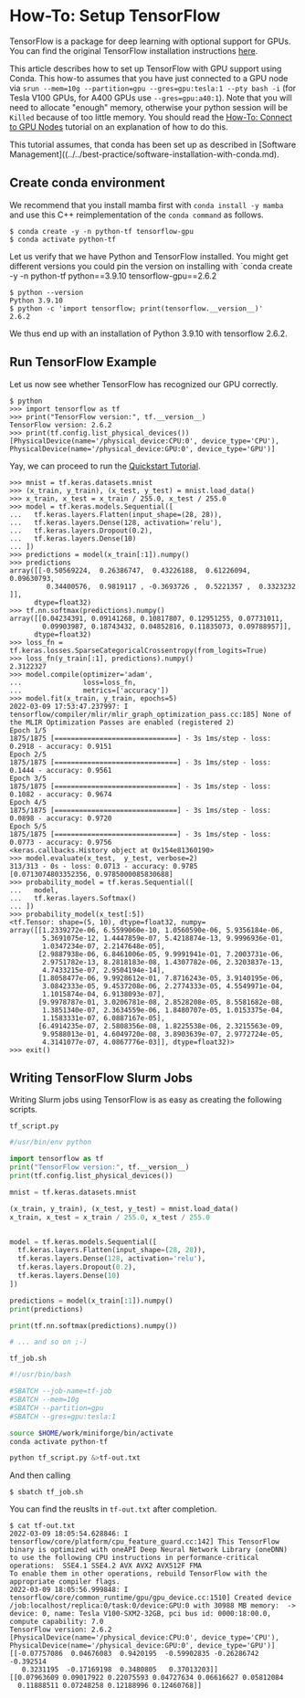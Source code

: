 # How-To: Setup TensorFlow

TensorFlow is a package for deep learning with optional support for GPUs.
You can find the original TensorFlow installation instructions [here](https://www.tensorflow.org/install).

This article describes how to set up TensorFlow with GPU support using Conda.
This how-to assumes that you have just connected to a GPU node via `srun --mem=10g --partition=gpu --gres=gpu:tesla:1 --pty bash -i` (for Tesla V100 GPUs, for A400 GPUs use `--gres=gpu:a40:1`).
Note that you will need to allocate "enough" memory, otherwise your python session will be `Killed` because of too little memory.
You should read the [How-To: Connect to GPU Nodes](../../how-to/connect/gpu-nodes.md) tutorial on an explanation of how to do this.

This tutorial assumes, that conda has been set up as described in [Software Management]((../../best-practice/software-installation-with-conda.md).

## Create conda environment

We recommend that you install mamba first with `conda install -y mamba` and use this C++ reimplementation of the `conda command` as follows.

```terminal
$ conda create -y -n python-tf tensorflow-gpu
$ conda activate python-tf
```

Let us verify that we have Python and TensorFlow installed.
You might get different versions you could pin the version on installing with `conda create -y -n python-tf python==3.9.10 tensorflow-gpu==2.6.2

```terminal
$ python --version
Python 3.9.10
$ python -c 'import tensorflow; print(tensorflow.__version__)'
2.6.2
```

We thus end up with an installation of Python 3.9.10 with tensorflow 2.6.2.

## Run TensorFlow Example

Let us now see whether TensorFlow has recognized our GPU correctly.

```terminal
$ python
>>> import tensorflow as tf
>>> print("TensorFlow version:", tf.__version__)
TensorFlow version: 2.6.2
>>> print(tf.config.list_physical_devices())
[PhysicalDevice(name='/physical_device:CPU:0', device_type='CPU'), PhysicalDevice(name='/physical_device:GPU:0', device_type='GPU')]
```

Yay, we can proceed to run the [Quickstart Tutorial](https://www.tensorflow.org/tutorials/quickstart/beginner).

```
>>> mnist = tf.keras.datasets.mnist
>>> (x_train, y_train), (x_test, y_test) = mnist.load_data()
>>> x_train, x_test = x_train / 255.0, x_test / 255.0
>>> model = tf.keras.models.Sequential([
...   tf.keras.layers.Flatten(input_shape=(28, 28)),
...   tf.keras.layers.Dense(128, activation='relu'),
...   tf.keras.layers.Dropout(0.2),
...   tf.keras.layers.Dense(10)
... ])
>>> predictions = model(x_train[:1]).numpy()
>>> predictions
array([[-0.50569224,  0.26386747,  0.43226188,  0.61226094,  0.09630793,
         0.34400576,  0.9819117 , -0.3693726 ,  0.5221357 ,  0.3323232 ]],
      dtype=float32)
>>> tf.nn.softmax(predictions).numpy()
array([[0.04234391, 0.09141268, 0.10817807, 0.12951255, 0.07731011,
        0.09903987, 0.18743432, 0.04852816, 0.11835073, 0.09788957]],
      dtype=float32)
>>> loss_fn = tf.keras.losses.SparseCategoricalCrossentropy(from_logits=True)
>>> loss_fn(y_train[:1], predictions).numpy()
2.3122327
>>> model.compile(optimizer='adam',
...               loss=loss_fn,
...               metrics=['accuracy'])
>>> model.fit(x_train, y_train, epochs=5)
2022-03-09 17:53:47.237997: I tensorflow/compiler/mlir/mlir_graph_optimization_pass.cc:185] None of the MLIR Optimization Passes are enabled (registered 2)
Epoch 1/5
1875/1875 [==============================] - 3s 1ms/step - loss: 0.2918 - accuracy: 0.9151
Epoch 2/5
1875/1875 [==============================] - 3s 1ms/step - loss: 0.1444 - accuracy: 0.9561
Epoch 3/5
1875/1875 [==============================] - 3s 1ms/step - loss: 0.1082 - accuracy: 0.9674
Epoch 4/5
1875/1875 [==============================] - 3s 1ms/step - loss: 0.0898 - accuracy: 0.9720
Epoch 5/5
1875/1875 [==============================] - 3s 1ms/step - loss: 0.0773 - accuracy: 0.9756
<keras.callbacks.History object at 0x154e81360190>
>>> model.evaluate(x_test,  y_test, verbose=2)
313/313 - 0s - loss: 0.0713 - accuracy: 0.9785
[0.0713074803352356, 0.9785000085830688]
>>> probability_model = tf.keras.Sequential([
...   model,
...   tf.keras.layers.Softmax()
... ])
>>> probability_model(x_test[:5])
<tf.Tensor: shape=(5, 10), dtype=float32, numpy=
array([[1.2339272e-06, 6.5599060e-10, 1.0560590e-06, 5.9356184e-06,
        5.3691075e-12, 1.4447859e-07, 5.4218874e-13, 9.9996936e-01,
        1.0347234e-07, 2.2147648e-05],
       [2.9887938e-06, 6.8461006e-05, 9.9991941e-01, 7.2003731e-06,
        2.9751782e-13, 8.2818183e-08, 1.4307782e-06, 2.3203837e-13,
        4.7433215e-07, 2.9504194e-14],
       [1.8058477e-06, 9.9928612e-01, 7.8716243e-05, 3.9140195e-06,
        3.0842333e-05, 9.4537208e-06, 2.2774333e-05, 4.5549971e-04,
        1.1015874e-04, 6.9138093e-07],
       [9.9978787e-01, 3.0206781e-08, 2.8528208e-05, 8.5581682e-08,
        1.3851340e-07, 2.3634559e-06, 1.8480707e-05, 1.0153375e-04,
        1.1583331e-07, 6.0887167e-05],
       [6.4914235e-07, 2.5808356e-08, 1.8225538e-06, 2.3215563e-09,
        9.9588013e-01, 4.6049720e-08, 3.8903639e-07, 2.9772724e-05,
        4.3141077e-07, 4.0867776e-03]], dtype=float32)>
>>> exit()
```

## Writing TensorFlow Slurm Jobs

Writing Slurm jobs using TensorFlow is as easy as creating the following scripts.

`tf_script.py`

```python
#/usr/bin/env python

import tensorflow as tf
print("TensorFlow version:", tf.__version__)
print(tf.config.list_physical_devices())

mnist = tf.keras.datasets.mnist

(x_train, y_train), (x_test, y_test) = mnist.load_data()
x_train, x_test = x_train / 255.0, x_test / 255.0


model = tf.keras.models.Sequential([
  tf.keras.layers.Flatten(input_shape=(28, 28)),
  tf.keras.layers.Dense(128, activation='relu'),
  tf.keras.layers.Dropout(0.2),
  tf.keras.layers.Dense(10)
])

predictions = model(x_train[:1]).numpy()
print(predictions)

print(tf.nn.softmax(predictions).numpy())

# ... and so on ;-)
```

`tf_job.sh`

```bash
#!/usr/bin/bash

#SBATCH --job-name=tf-job
#SBATCH --mem=10g
#SBATCH --partition=gpu
#SBATCH --gres=gpu:tesla:1

source $HOME/work/miniforge/bin/activate
conda activate python-tf

python tf_script.py &>tf-out.txt
```

And then calling

```terminal
$ sbatch tf_job.sh
```

You can find the reuslts in `tf-out.txt` after completion.

```
$ cat tf-out.txt 
2022-03-09 18:05:54.628846: I tensorflow/core/platform/cpu_feature_guard.cc:142] This TensorFlow binary is optimized with oneAPI Deep Neural Network Library (oneDNN) to use the following CPU instructions in performance-critical operations:  SSE4.1 SSE4.2 AVX AVX2 AVX512F FMA
To enable them in other operations, rebuild TensorFlow with the appropriate compiler flags.
2022-03-09 18:05:56.999848: I tensorflow/core/common_runtime/gpu/gpu_device.cc:1510] Created device /job:localhost/replica:0/task:0/device:GPU:0 with 30988 MB memory:  -> device: 0, name: Tesla V100-SXM2-32GB, pci bus id: 0000:18:00.0, compute capability: 7.0
TensorFlow version: 2.6.2
[PhysicalDevice(name='/physical_device:CPU:0', device_type='CPU'), PhysicalDevice(name='/physical_device:GPU:0', device_type='GPU')]
[[-0.07757086  0.04676083  0.9420195  -0.59902835 -0.26286742 -0.392514
   0.3231195  -0.17169198  0.3480805   0.37013203]]
[[0.07963609 0.09017922 0.22075593 0.04727634 0.06616627 0.05812084
  0.11888511 0.07248258 0.12188996 0.12460768]]
```
